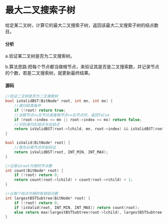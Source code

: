 # 最大二叉搜索子树


给定某二叉树，计算它的最大二叉搜索子树，返回该最大二叉搜索子树的结点数目。

#### 分析

a.验证某二叉树是否为二叉搜索树。

b.算法思路:把每个节点都当做根节点，来验证其是否是二叉搜索数，并记录节点的个数，若是二叉搜索树，就更新最终结果。

#### 源码

```cpp
//验证二叉树是否为二叉搜索树
bool isValidBST(BitNode* root, int mn, int mx) {
    //递归结束条件
    if (!root) return true;
    //当根节点<=左节点或者根节点>=右节点时，返回false
    if (root->index <= mn || root->index >= mx) return false;
    //分别递归左结点与右结点
    return isValidBST(root->lchild, mn, root->index) && isValidBST(root->rchild, root->index, mx);
}

bool isValid(BitNode* root) {
    //首先从根节点开始验证
    return isValidBST(root, INT_MIN, INT_MAX);
}
```

```cpp
//记录以root为根的节点数
int count(BitNode* root) {
    if (!root) return 0;
    return count(root->lchild) + count(root->rchild) + 1;
}

//以每个结点为根的有效结点数
int largestBSTSubtree(BitNode* root) {
    if (!root) return 0;
    if (isValid(root, INT_MIN, INT_MAX)) return count(root);
    else return max(largestBSTSubtree(root->lchild), largestBSTSubtree(root->rchild));
}
```
